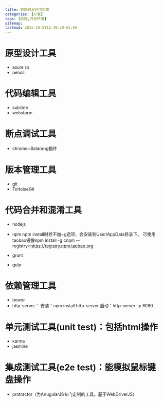 ```yaml
---
title: 前端开发环境需求
categories: [开发]
tags: [前端,开发环境]
sitemap:
lastmod: 2015-10-5T12:49:30-05:00
---
```




原型设计工具
============

* axure rp
* pencil


代码编辑工具
============

* sublime
* webstorm


断点调试工具
============

* chrome+Batarang插件


版本管理工具
===========

* git
* TortoiseGit


代码合并和混淆工具
==================

* nodejs
* npm
npm install时若不加=g选项，会安装到User/AppData目录下。
可使用taobao镜像npm install -g cnpm --registry=https://registry.npm.taobao.org

* grunt
* gulp


依赖管理工具
============

* bower
* http-server：
安装：npm install http-server
启动：http-server -p 8080


单元测试工具(unit test)：包括html操作
=====================================

* karma
* jasmine


集成测试工具(e2e test)：能模拟鼠标键盘操作
==========================================

* protractor（为AnugularJS专门定制的工具，基于WebDriverJS）




